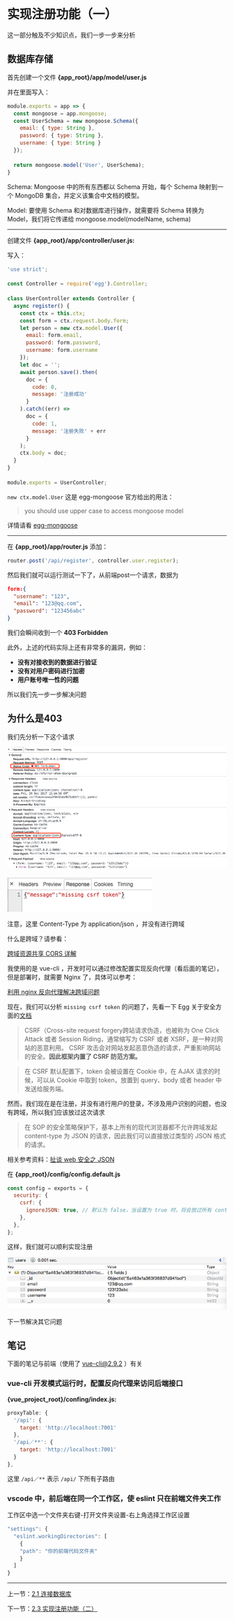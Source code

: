 # 实现注册功能（一）

这一部分触及不少知识点，我们一步一步来分析

## 数据库存储

首先创建一个文件 **{app_root}/app/model/user.js**

并在里面写入：

```javascript
module.exports = app => {
  const mongoose = app.mongoose;
  const UserSchema = new mongoose.Schema({
    email: { type: String },
    password: { type: String },
    username: { type: String }
  });

  return mongoose.model('User', UserSchema);
}
```

Schema: Mongoose 中的所有东西都以 Schema 开始，每个 Schema 映射到一个 MongoDB 集合，并定义该集合中文档的模型。

Model: 要使用 Schema 和对数据库进行操作，就需要将 Schema 转换为 Model，我们将它传递给 mongoose.model(modelName, schema)

---
创建文件 **{app_root}/app/controller/user.js:**

写入：

```javascript
'use strict';

const Controller = require('egg').Controller;

class UserController extends Controller {
  async register() {
    const ctx = this.ctx;
    const form = ctx.request.body.form;
    let person = new ctx.model.User({
      email: form.email,
      password: form.password,
      username: form.username
    });
    let doc = '';
    await person.save().then(
      doc = {
        code: 0,
        message: '注册成功'
      }
    ).catch((err) =>
      doc = {
        code: 1,
        message: '注册失败' + err
      }
    );
    ctx.body = doc;
  }
}

module.exports = UserController;
```

`new ctx.model.User` 这是 egg-mongoose 官方给出的用法：
>you should use upper case to access mongoose model

详情请看 [egg-mongoose](https://github.com/eggjs/egg-mongoose#example)

---
在 **{app_root}/app/router.js** 添加：

```javascript
router.post('/api/register', controller.user.register);
```

然后我们就可以运行测试一下了，从前端post一个请求，数据为

```json
form:{
  "username": "123",
  "email": "123@qq.com",
  "password": "123456abc"
}
```

我们会瞬间收到一个 **403 Forbidden**

此外，上述的代码实际上还有非常多的漏洞，例如：

- **没有对接收到的数据进行验证**
- **没有对用户密码进行加密**
- **用户账号唯一性的问题**

所以我们先一步一步解决问题

## 为什么是403

我们先分析一下这个请求

![register-403](img/2.2%20register-403.png)

![register-403-Response](img/2.2%20register-403-Response.png)

注意，这里 Content-Type 为 application/json ，并没有进行跨域

什么是跨域？请参看：

[跨域资源共享 CORS 详解](http://www.ruanyifeng.com/blog/2016/04/cors.html)

我使用的是 vue-cli ，开发时可以通过修改配置实现反向代理（看后面的笔记），但是部署时，就需要 Nginx 了，具体可以参考：

[利用 nginx 反向代理解决跨域问题](http://www.cnblogs.com/bninp/p/5694277.html)

现在，我们可以分析 `missing csrf token` 的问题了，先看一下 Egg 关于安全方面的[文档](https://eggjs.org/zh-cn/core/security.html)

>CSRF（Cross-site request forgery跨站请求伪造，也被称为 One Click Attack 或者 Session Riding，通常缩写为 CSRF 或者 XSRF，是一种对网站的恶意利用。 CSRF 攻击会对网站发起恶意伪造的请求，严重影响网站的安全。**因此框架内置了 CSRF 防范方案。**

>在 CSRF 默认配置下，token 会被设置在 Cookie 中，在 AJAX 请求的时候，可以从 Cookie 中取到 token，放置到 query、body 或者 header 中发送给服务端。

然而，我们现在是在注册，并没有进行用户的登录，不涉及用户识别的问题，也没有跨域，所以我们应该放过这次请求

>在 SOP 的安全策略保护下，基本上所有的现代浏览器都不允许跨域发起 content-type 为 JSON 的请求，因此我们可以直接放过类型的 JSON 格式的请求。

相关参考资料：[扯谈 web 安全之 JSON](http://blog.csdn.net/hengyunabc/article/details/26305203)

在 **{app_root}/config/config.default.js**

```javascript
const config = exports = {
  security: {
    csrf: {
      ignoreJSON: true, // 默认为 false，当设置为 true 时，将会放过所有 content-type 为 `application/json` 的请求
    },
  },
};
```

这样，我们就可以顺利实现注册

![register-mongoDB](img/2.2%20register-mongoDB.png)

下一节解决其它问题

## 笔记

下面的笔记与前端（使用了 vue-cli@2.9.2 ）有关

### vue-cli 开发模式运行时，配置反向代理来访问后端接口

**{vue_project_root}/confing/index.js:**

```javascript
proxyTable: {
  '/api': {
    target: 'http://localhost:7001'
  },
  '/api／**': {
    target: 'http://localhost:7001'
  }
},
```

这里 `/api／**` 表示 `/api/` 下所有子路由

### vscode 中，前后端在同一个工作区，使 eslint 只在前端文件夹工作

工作区中选一个文件夹右键-打开文件夹设置-右上角选择工作区设置

```javascript
"settings": {
  "eslint.workingDirectories": [
    {
    "path": "你的前端代码文件夹"
    }
  ]
}
```

---

上一节：[2.1 连接数据库](2.1%20连接数据库.md)

下一节：[2.3 实现注册功能（二）](book/2.3%20实现注册功能（二）.md)
